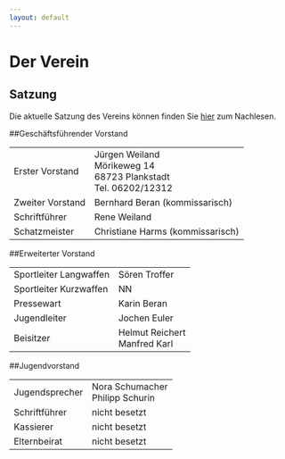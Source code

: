 ```yaml
---
layout: default
---
```

# Der Verein

## Satzung
Die aktuelle Satzung des Vereins können finden Sie [hier][satzung] zum Nachlesen.


##Geschäftsführender Vorstand

<table class="vereinstabelle">
<tr>
<td>Erster Vorstand </td>
<td>
Jürgen Weiland <br />
Mörikeweg 14  <br />
68723 Plankstadt <br /> 
Tel. 06202/12312 </td>
</tr>

<tr>
<td>Zweiter Vorstand</td>
<td>Bernhard Beran (kommissarisch)</td>
</tr>

<tr>
<td>Schriftführer</td>
<td>Rene Weiland </td>   
</tr>

<tr>
<td>Schatzmeister</td>
<td>Christiane Harms (kommissarisch)</td>
</tr>

</table>








##Erweiterter Vorstand


<table class="vereinstabelle">

<tr>
<td>Sportleiter Langwaffen</td>
<td>Sören Troffer</td>
</tr>

<tr>
<td>Sportleiter Kurzwaffen</td>
<td>NN</td>
</tr>


<tr>
<td>Pressewart </td>
<td>Karin Beran</td>
</tr>

<tr>
<td>Jugendleiter</td>
<td>Jochen Euler</td>
</tr>
<tr>
<td>Beisitzer </td>
<td>Helmut Reichert<br />
Manfred Karl<br />
</td>
</tr>
</table>


##Jugendvorstand

<table class="vereinstabelle">
<tr>
<td>Jugendsprecher  </td>
<td>Nora Schumacher<br>
Philipp Schurin</td>
</tr>
<tr>
<td>Schriftführer</td>
<td>nicht besetzt</td>
</tr>
<tr>
<td>Kassierer</td>
<td>nicht besetzt</td>
</tr>
<tr>
<td>Elternbeirat</td>
<td>nicht besetzt</td>
</tr>

</table>



[satzung]: /dokumente/KKS_Vereinssatzung_2011.pdf
